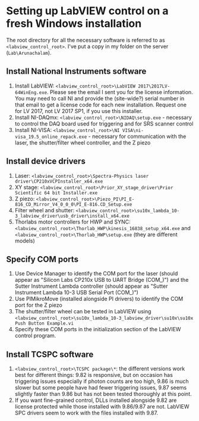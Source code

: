 # Setting up LabVIEW control on a fresh Windows installation

The root directory for all the necessary software is referred to as `<labview_control_root>`. I've put a copy in my folder on the server (`Lab\Arunachalam`).

## Install National Instruments software
1. Install LabVIEW: `<labview_control_root>\LabVIEW 2017\2017LV-64WinEng.exe`. Please see the email I sent you for the license information. You may need to call NI and provide the (site-wide?) serial number in that email to get a license code for each new installation. Request one for LV 2017, not LV 2017 SP1, if you use this installer.
1. Install NI-DAQmx: `<labview_control_root>\NIDAQ\setup.exe` - necessary to control the DAQ board used for triggering and for SRS scanner control
1. Install NI-VISA: `<labview_control_root>\NI VISA\ni-visa_19.5_online_repack.exe` - necessary for communication with the laser, the shutter/filter wheel controller, and the Z piezo

## Install device drivers
1. Laser: `<labview_control_root>\Spectra-Physics laser driver\CP210xVCPInstaller_x64.exe`
1. XY stage: `<labview_control_root>\Prior_XY_stage_driver\Prior Scientific 64 bit Installer.exe`
1. Z piezo: `<labview_control_root>\Piezo_PI\PI_E-816_CD_Mirror_V4_0_0_0\PI_E-816.CD_Setup.exe`
1. Filter wheel and shutter: `<labview_control_root>\su10x_lambda_10-3_labview_driver\usb_driver\install_x64.exe`
1. Thorlabs motor controllers for HWP and SYNC: `<labview_control_root>\Thorlab_HWP\kinesis_16838_setup_x64.exe` and `<labview_control_root>\Thorlab_HWP\setup.exe` (they are different models)

## Specify COM ports
1. Use Device Manager to identify the COM port for the laser (should appear as "Silicon Labs CP210x USB to UART Bridge (COM_)") and the Sutter Instrument Lambda controller (should appear as "Sutter Instrument Lambda 10-3 USB Serial Port (COM_)")
1. Use PIMikroMove (installed alongside PI drivers) to identify the COM port for the Z piezo
1. The shutter/filter wheel can be tested in LabVIEW using `<labview_control_root>\su10x_lambda_10-3_labview_driver\su10x\su10x Push Button Example.vi`
1. Specify these COM ports in the initialization section of the LabVIEW control program.

## Install TCSPC software
1. `<labview_control_root>\TCSPC package\*`: the different versions work best for different things: 9.82 is responsive, but on occasion has triggering issues especially if photon counts are too high, 9.86 is much slower but some people have had fewer triggering issues, 9.87 seems slightly faster than 9.86 but has not been tested thoroughly at this point.
1. If you want fine-grained control, DLLs installed alongside 9.82 are license protected while those installed with 9.86/9.87 are not. LabVIEW SPC drivers seem to work with the files installed with 9.87.
